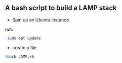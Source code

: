 ## A bash script to build a LAMP stack


- Spin up an Ubuntu instance 

run:
```sh
 sudo apt update
```

- create a file 

```sh
touch LAMP.sh
```

